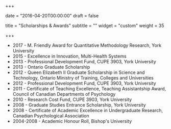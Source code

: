 +++

date = "2016-04-20T00:00:00"
draft = false

title = "Scholarships & Awards"
subtitle = ""
widget = "custom"
weight = 35

+++

* 2017 - M. Friendly Award for Quantitative Methodology Research, York University
* 2015 - Excellence in Innovation, Multi-Health Systems
* 2013 - Professional Development Fund, CUPE 3903, York University
* 2013 - Ontario Graduate Scholarship
* 2012 - Queen Elizabeth II Graduate Scholarship in Science and Technology, Ontario Ministry of Training, Colleges and Universities
* 2012 - Professional Development Fund, CUPE 3903, York University
* 2011 - Certificate of Teaching Excellence, Teaching Assistantship Award, Council of Canadian Departments of Psychology
* 2010 - Research Cost Fund, CUPE 3903, York University
* 2008 - Graduate Studies Entrance Scholarship, York University
* 2008 - Certificate of Academic Excellence in Undergraduate Research, Canadian Psychological Association
* 2004-2008 - Academic Honour Roll, Bishop's University